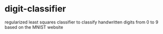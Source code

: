 # digit-classifier
regularized least squares classifier to classify handwritten digits from 0 to 9 based on the MNIST website 
